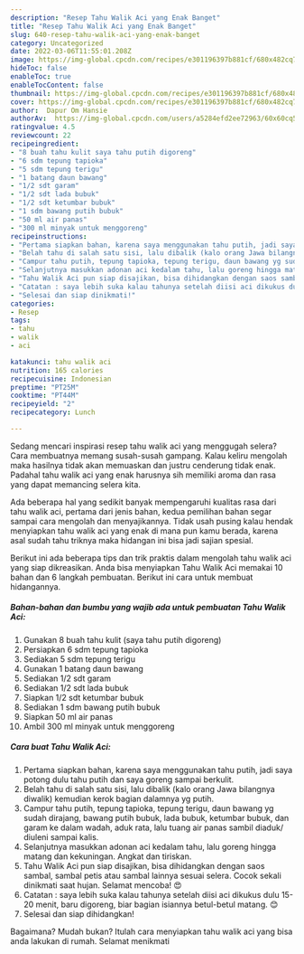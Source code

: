 ```yaml
---
description: "Resep Tahu Walik Aci yang Enak Banget"
title: "Resep Tahu Walik Aci yang Enak Banget"
slug: 640-resep-tahu-walik-aci-yang-enak-banget
category: Uncategorized
date: 2022-03-06T11:55:01.208Z
image: https://img-global.cpcdn.com/recipes/e301196397b881cf/680x482cq70/tahu-walik-aci-foto-resep-utama.jpg
hideToc: false
enableToc: true
enableTocContent: false
thumbnail: https://img-global.cpcdn.com/recipes/e301196397b881cf/680x482cq70/tahu-walik-aci-foto-resep-utama.jpg
cover: https://img-global.cpcdn.com/recipes/e301196397b881cf/680x482cq70/tahu-walik-aci-foto-resep-utama.jpg
author:  Dapur Om Hansie
authorAv:  https://img-global.cpcdn.com/users/a5284efd2ee72963/60x60cq50/avatar.jpg
ratingvalue: 4.5
reviewcount: 22
recipeingredient:
- "8 buah tahu kulit saya tahu putih digoreng"
- "6 sdm tepung tapioka"
- "5 sdm tepung terigu"
- "1 batang daun bawang"
- "1/2 sdt garam"
- "1/2 sdt lada bubuk"
- "1/2 sdt ketumbar bubuk"
- "1 sdm bawang putih bubuk"
- "50 ml air panas"
- "300 ml minyak untuk menggoreng"
recipeinstructions:
- "Pertama siapkan bahan, karena saya menggunakan tahu putih, jadi saya potong dulu tahu putih dan saya goreng sampai berkulit."
- "Belah tahu di salah satu sisi, lalu dibalik (kalo orang Jawa bilangnya diwalik) kemudian kerok bagian dalamnya yg putih."
- "Campur tahu putih, tepung tapioka, tepung terigu, daun bawang yg sudah dirajang, bawang putih bubuk, lada bubuk, ketumbar bubuk, dan garam ke dalam wadah, aduk rata, lalu tuang air panas sambil diaduk/ diuleni sampai kalis."
- "Selanjutnya masukkan adonan aci kedalam tahu, lalu goreng hingga matang dan kekuningan. Angkat dan tiriskan."
- "Tahu Walik Aci pun siap disajikan, bisa dihidangkan dengan saos sambal, sambal petis atau sambal lainnya sesuai selera. Cocok sekali dinikmati saat hujan. Selamat mencoba! 😍"
- "Catatan : saya lebih suka kalau tahunya setelah diisi aci dikukus dulu 15-20 menit, baru digoreng, biar bagian isiannya betul-betul matang. 😊"
- "Selesai dan siap dinikmati!"
categories:
- Resep
tags:
- tahu
- walik
- aci

katakunci: tahu walik aci 
nutrition: 165 calories
recipecuisine: Indonesian
preptime: "PT25M"
cooktime: "PT44M"
recipeyield: "2"
recipecategory: Lunch

---
```



Sedang mencari inspirasi resep tahu walik aci yang menggugah selera? Cara membuatnya memang susah-susah gampang. Kalau keliru mengolah maka hasilnya tidak akan memuaskan dan justru cenderung tidak enak. Padahal tahu walik aci yang enak harusnya sih memiliki aroma dan rasa yang dapat memancing selera kita.




Ada beberapa hal yang sedikit banyak mempengaruhi kualitas rasa dari tahu walik aci, pertama dari jenis bahan, kedua pemilihan bahan segar sampai cara mengolah dan menyajikannya. Tidak usah pusing kalau hendak menyiapkan tahu walik aci yang enak di mana pun kamu berada, karena asal sudah tahu triknya maka hidangan ini bisa jadi sajian spesial.


Berikut ini ada beberapa tips dan trik praktis dalam mengolah tahu walik aci yang siap dikreasikan. Anda bisa menyiapkan Tahu Walik Aci memakai 10 bahan dan 6 langkah pembuatan. Berikut ini cara untuk membuat hidangannya.

<!--inarticleads1-->

##### Bahan-bahan dan bumbu yang wajib ada untuk pembuatan Tahu Walik Aci:

1. Gunakan 8 buah tahu kulit (saya tahu putih digoreng)
1. Persiapkan 6 sdm tepung tapioka
1. Sediakan 5 sdm tepung terigu
1. Gunakan 1 batang daun bawang
1. Sediakan 1/2 sdt garam
1. Sediakan 1/2 sdt lada bubuk
1. Siapkan 1/2 sdt ketumbar bubuk
1. Sediakan 1 sdm bawang putih bubuk
1. Siapkan 50 ml air panas
1. Ambil 300 ml minyak untuk menggoreng




<!--inarticleads2-->

##### Cara buat Tahu Walik Aci:

1. Pertama siapkan bahan, karena saya menggunakan tahu putih, jadi saya potong dulu tahu putih dan saya goreng sampai berkulit.
1. Belah tahu di salah satu sisi, lalu dibalik (kalo orang Jawa bilangnya diwalik) kemudian kerok bagian dalamnya yg putih.
1. Campur tahu putih, tepung tapioka, tepung terigu, daun bawang yg sudah dirajang, bawang putih bubuk, lada bubuk, ketumbar bubuk, dan garam ke dalam wadah, aduk rata, lalu tuang air panas sambil diaduk/ diuleni sampai kalis.
1. Selanjutnya masukkan adonan aci kedalam tahu, lalu goreng hingga matang dan kekuningan. Angkat dan tiriskan.
1. Tahu Walik Aci pun siap disajikan, bisa dihidangkan dengan saos sambal, sambal petis atau sambal lainnya sesuai selera. Cocok sekali dinikmati saat hujan. Selamat mencoba! 😍
1. Catatan : saya lebih suka kalau tahunya setelah diisi aci dikukus dulu 15-20 menit, baru digoreng, biar bagian isiannya betul-betul matang. 😊
1. Selesai dan siap dihidangkan!



Bagaimana? Mudah bukan? Itulah cara menyiapkan tahu walik aci yang bisa anda lakukan di rumah. Selamat menikmati
